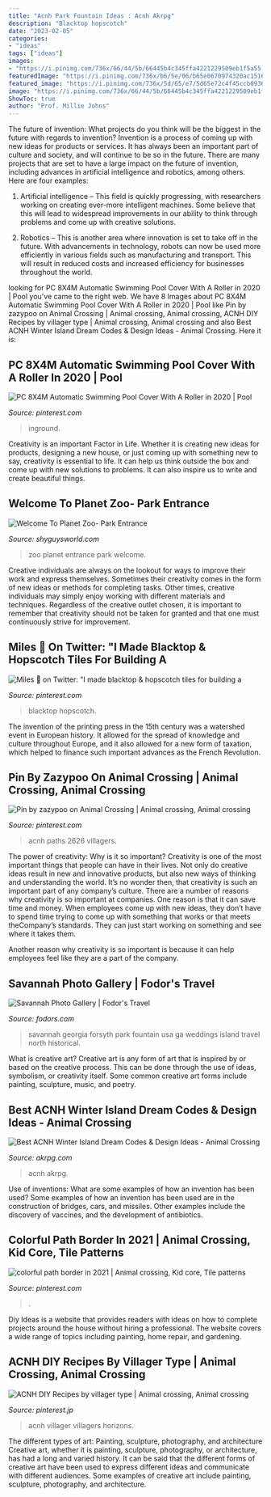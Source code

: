 ```yaml
---
title: "Acnh Park Fountain Ideas : Acnh Akrpg"
description: "Blacktop hopscotch"
date: "2023-02-05"
categories:
- "ideas"
tags: ["ideas"]
images:
- "https://i.pinimg.com/736x/66/44/5b/66445b4c345ffa4221229509eb1f5a55.jpg"
featuredImage: "https://i.pinimg.com/736x/b6/5e/06/b65e0670974320ac15162bd419bdc2d6.jpg"
featured_image: "https://i.pinimg.com/736x/5d/65/e7/5d65e72c4f45ccb0936aaeda27f127aa.jpg"
image: "https://i.pinimg.com/736x/66/44/5b/66445b4c345ffa4221229509eb1f5a55.jpg"
ShowToc: true
author: "Prof. Millie Johns"
---
```



The future of invention: What projects do you think will be the biggest in the future with regards to invention?
Invention is a process of coming up with new ideas for products or services. It has always been an important part of culture and society, and will continue to be so in the future. There are many projects that are set to have a large impact on the future of invention, including advances in artificial intelligence and robotics, among others. Here are four examples:
1) Artificial intelligence – This field is quickly progressing, with researchers working on creating ever-more intelligent machines. Some believe that this will lead to widespread improvements in our ability to think through problems and come up with creative solutions.

2) Robotics – This is another area where innovation is set to take off in the future. With advancements in technology, robots can now be used more efficiently in various fields such as manufacturing and transport. This will result in reduced costs and increased efficiency for businesses throughout the world.

	

		
looking for PC 8X4M Automatic Swimming Pool Cover With A Roller in 2020 | Pool you've came to the right web. We have 8 Images about PC 8X4M Automatic Swimming Pool Cover With A Roller in 2020 | Pool like Pin by zazypoo on Animal Crossing | Animal crossing, Animal crossing, ACNH DIY Recipes by villager type | Animal crossing, Animal crossing and also Best ACNH Winter Island Dream Codes &amp; Design Ideas - Animal Crossing. Here it is:
		
    
## PC 8X4M Automatic Swimming Pool Cover With A Roller In 2020 | Pool

<img loading=lazy src="https://i.pinimg.com/736x/66/44/5b/66445b4c345ffa4221229509eb1f5a55.jpg" onerror="this.onerror=null;this.src='https://tse4.mm.bing.net/th?id=OIP.QqI25Vuw0gHzeSHkeGnmSwHaHI&amp;pid=15.1';" alt="PC 8X4M Automatic Swimming Pool Cover With A Roller in 2020 | Pool">

_Source: pinterest.com_

>inground. 

	

Creativity is an important Factor in Life. Whether it is creating new ideas for products, designing a new house, or just coming up with something new to say, creativity is essential to life. It can help us think outside the box and come up with new solutions to problems. It can also inspire us to write and create beautiful things.

    
## Welcome To Planet Zoo- Park Entrance

<img loading=lazy src="https://i.imgur.com/rCNa7S4.jpg" onerror="this.onerror=null;this.src='https://tse3.mm.bing.net/th?id=OIP._E6RPUs_sEW_wAo-T-JnKAHaEK&amp;pid=15.1';" alt="Welcome To Planet Zoo- Park Entrance">

_Source: shyguysworld.com_

>zoo planet entrance park welcome. 

	

Creative individuals are always on the lookout for ways to improve their work and express themselves. Sometimes their creativity comes in the form of new ideas or methods for completing tasks. Other times, creative individuals may simply enjoy working with different materials and techniques. Regardless of the creative outlet chosen, it is important to remember that creativity should not be taken for granted and that one must continuously strive for improvement.

    
## Miles 🍎 On Twitter: &quot;I Made Blacktop &amp; Hopscotch Tiles For Building A

<img loading=lazy src="https://i.pinimg.com/736x/52/0e/83/520e837a811881876fa6ab3331b04d2d.jpg" onerror="this.onerror=null;this.src='https://tse2.mm.bing.net/th?id=OIP.SkQzMfM3reXD0Ot0VpP6EwHaEK&amp;pid=15.1';" alt="Miles 🍎 on Twitter: &quot;I made blacktop &amp; hopscotch tiles for building a">

_Source: pinterest.com_

>blacktop hopscotch. 

	

The invention of the printing press in the 15th century was a watershed event in European history. It allowed for the spread of knowledge and culture throughout Europe, and it also allowed for a new form of taxation, which helped to finance such important advances as the French Revolution.

    
## Pin By Zazypoo On Animal Crossing | Animal Crossing, Animal Crossing

<img loading=lazy src="https://i.pinimg.com/736x/28/99/47/289947a08c2930c8aa20d9843688181e.jpg" onerror="this.onerror=null;this.src='https://tse2.mm.bing.net/th?id=OIP.ar6CGMtCBG2G-KlcNjTIMQHaHa&amp;pid=15.1';" alt="Pin by zazypoo on Animal Crossing | Animal crossing, Animal crossing">

_Source: pinterest.com_

>acnh paths 2626 villagers. 

	

The power of creativity: Why is it so important?
Creativity is one of the most important things that people can have in their lives. Not only do creative ideas result in new and innovative products, but also new ways of thinking and understanding the world. It’s no wonder then, that creativity is such an important part of any company’s culture.
There are a number of reasons why creativity is so important at companies. One reason is that it can save time and money. When employees come up with new ideas, they don’t have to spend time trying to come up with something that works or that meets theCompany’s standards. They can just start working on something and see where it takes them.

Another reason why creativity is so important is because it can help employees feel like they are a part of the company.

    
## Savannah Photo Gallery | Fodor&#039;s Travel

<img loading=lazy src="http://assets.fodors.com/destinations/249/fountain-forsyth-park-savannah-georgia-usa_980x650.jpg" onerror="this.onerror=null;this.src='https://tse4.mm.bing.net/th?id=OIP.2lLxwe_wn5BYumm3AFWzCAHaE6&amp;pid=15.1';" alt="Savannah Photo Gallery | Fodor&#039;s Travel">

_Source: fodors.com_

>savannah georgia forsyth park fountain usa ga weddings island travel north historical. 

	

What is creative art?
Creative art is any form of art that is inspired by or based on the creative process. This can be done through the use of ideas, symbolism, or creativity itself. Some common creative art forms include painting, sculpture, music, and poetry.

    
## Best ACNH Winter Island Dream Codes &amp; Design Ideas - Animal Crossing

<img loading=lazy src="https://www.akrpg.com/upload/20201104/6374010060147926581926413.jpeg" onerror="this.onerror=null;this.src='https://tse1.mm.bing.net/th?id=OIP.0_4pVRphrbFsOxlRVLhPMQHaEK&amp;pid=15.1';" alt="Best ACNH Winter Island Dream Codes &amp; Design Ideas - Animal Crossing">

_Source: akrpg.com_

>acnh akrpg. 

	

Use of inventions: What are some examples of how an invention has been used?
Some examples of how an invention has been used are in the construction of bridges, cars, and missiles. Other examples include the discovery of vaccines, and the development of antibiotics.

    
## Colorful Path Border In 2021 | Animal Crossing, Kid Core, Tile Patterns

<img loading=lazy src="https://i.pinimg.com/736x/b6/5e/06/b65e0670974320ac15162bd419bdc2d6.jpg" onerror="this.onerror=null;this.src='https://tse3.mm.bing.net/th?id=OIP.ZTSDC7qbXt5iIPqZUs1pDwHaEe&amp;pid=15.1';" alt="colorful path border in 2021 | Animal crossing, Kid core, Tile patterns">

_Source: pinterest.com_

>. 

	

Diy Ideas is a website that provides readers with ideas on how to complete projects around the house without hiring a professional. The website covers a wide range of topics including painting, home repair, and gardening. 

    
## ACNH DIY Recipes By Villager Type | Animal Crossing, Animal Crossing

<img loading=lazy src="https://i.pinimg.com/736x/5d/65/e7/5d65e72c4f45ccb0936aaeda27f127aa.jpg" onerror="this.onerror=null;this.src='https://tse1.mm.bing.net/th?id=OIP.sZ_4Q-A89fA7yx4W1z8fsgAAAA&amp;pid=15.1';" alt="ACNH DIY Recipes by villager type | Animal crossing, Animal crossing">

_Source: pinterest.jp_

>acnh villager villagers horizons. 

	

The different types of art: Painting, sculpture, photography, and architecture
Creative art, whether it is painting, sculpture, photography, or architecture, has had a long and varied history. It can be said that the different forms of creative art have been used to express different ideas and communicate with different audiences. Some examples of creative art include painting, sculpture, photography, and architecture.

